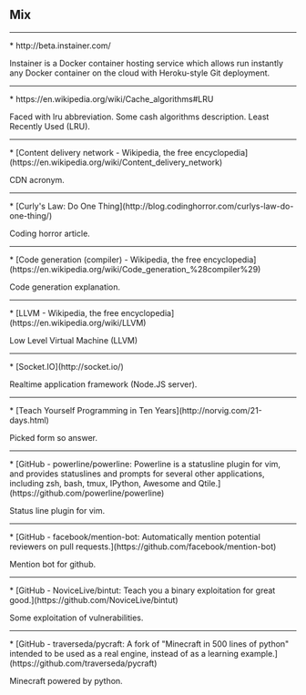 Mix
---
<hr>
* http://beta.instainer.com/

Instainer is a Docker container hosting service which allows run instantly any Docker container on the cloud with Heroku-style Git deployment.
<hr>
* https://en.wikipedia.org/wiki/Cache_algorithms#LRU

Faced with lru abbreviation. Some cash algorithms description.
Least Recently Used (LRU).
<hr>
* [Content delivery network - Wikipedia, the free encyclopedia](https://en.wikipedia.org/wiki/Content_delivery_network)

CDN acronym.
<hr>
* [Curly's Law: Do One Thing](http://blog.codinghorror.com/curlys-law-do-one-thing/)

Coding horror article.
<hr>
* [Code generation (compiler) - Wikipedia, the free encyclopedia](https://en.wikipedia.org/wiki/Code_generation_%28compiler%29)

Code generation explanation.
<hr>
* [LLVM - Wikipedia, the free encyclopedia](https://en.wikipedia.org/wiki/LLVM)

Low Level Virtual Machine (LLVM)
<hr>
* [Socket.IO](http://socket.io/)

Realtime application framework (Node.JS server).
<hr>
* [Teach Yourself Programming in Ten Years](http://norvig.com/21-days.html)

Picked form so answer.
<hr>
* [GitHub - powerline/powerline: Powerline is a statusline plugin for vim, and provides statuslines and prompts for several other applications, including zsh, bash, tmux, IPython, Awesome and Qtile.](https://github.com/powerline/powerline)

Status line plugin for vim.
<hr>
* [GitHub - facebook/mention-bot: Automatically mention potential reviewers on pull requests.](https://github.com/facebook/mention-bot)

Mention bot for github.
<hr>
* [GitHub - NoviceLive/bintut: Teach you a binary exploitation for great good.](https://github.com/NoviceLive/bintut)

Some exploitation of vulnerabilities.
<hr>
* [GitHub - traverseda/pycraft: A fork of "Minecraft in 500 lines of python" intended to be used as a real engine, instead of as a learning example.](https://github.com/traverseda/pycraft)

Minecraft powered by python.
